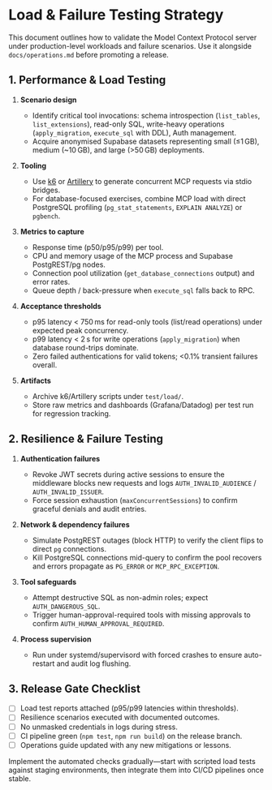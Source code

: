# Load & Failure Testing Strategy

This document outlines how to validate the Model Context Protocol server under production-level workloads and failure scenarios. Use it alongside `docs/operations.md` before promoting a release.

## 1. Performance & Load Testing

1. **Scenario design**
   - Identify critical tool invocations: schema introspection (`list_tables`, `list_extensions`), read-only SQL, write-heavy operations (`apply_migration`, `execute_sql` with DDL), Auth management.
   - Acquire anonymised Supabase datasets representing small (≤1 GB), medium (~10 GB), and large (>50 GB) deployments.

2. **Tooling**
   - Use [k6](https://k6.io) or [Artillery](https://www.artillery.io) to generate concurrent MCP requests via stdio bridges.
   - For database-focused exercises, combine MCP load with direct PostgreSQL profiling (`pg_stat_statements`, `EXPLAIN ANALYZE`) or `pgbench`.

3. **Metrics to capture**
   - Response time (p50/p95/p99) per tool.
   - CPU and memory usage of the MCP process and Supabase PostgREST/pg nodes.
   - Connection pool utilization (`get_database_connections` output) and error rates.
   - Queue depth / back-pressure when `execute_sql` falls back to RPC.

4. **Acceptance thresholds**
   - p95 latency < 750 ms for read-only tools (list/read operations) under expected peak concurrency.
   - p99 latency < 2 s for write operations (`apply_migration`) when database round-trips dominate.
   - Zero failed authentications for valid tokens; <0.1% transient failures overall.

5. **Artifacts**
   - Archive k6/Artillery scripts under `test/load/`.
   - Store raw metrics and dashboards (Grafana/Datadog) per test run for regression tracking.

## 2. Resilience & Failure Testing

1. **Authentication failures**
   - Revoke JWT secrets during active sessions to ensure the middleware blocks new requests and logs `AUTH_INVALID_AUDIENCE` / `AUTH_INVALID_ISSUER`.
   - Force session exhaustion (`maxConcurrentSessions`) to confirm graceful denials and audit entries.

2. **Network & dependency failures**
   - Simulate PostgREST outages (block HTTP) to verify the client flips to direct `pg` connections.
   - Kill PostgreSQL connections mid-query to confirm the pool recovers and errors propagate as `PG_ERROR` or `MCP_RPC_EXCEPTION`.

3. **Tool safeguards**
   - Attempt destructive SQL as non-admin roles; expect `AUTH_DANGEROUS_SQL`.
   - Trigger human-approval-required tools with missing approvals to confirm `AUTH_HUMAN_APPROVAL_REQUIRED`.

4. **Process supervision**
   - Run under systemd/supervisord with forced crashes to ensure auto-restart and audit log flushing.

## 3. Release Gate Checklist

- [ ] Load test reports attached (p95/p99 latencies within thresholds).
- [ ] Resilience scenarios executed with documented outcomes.
- [ ] No unmasked credentials in logs during stress.
- [ ] CI pipeline green (`npm test`, `npm run build`) on the release branch.
- [ ] Operations guide updated with any new mitigations or lessons.

Implement the automated checks gradually—start with scripted load tests against staging environments, then integrate them into CI/CD pipelines once stable.
